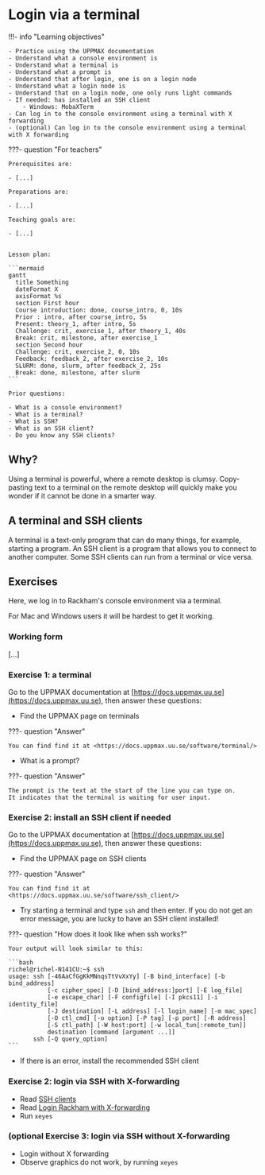 # Login via a terminal

!!!- info "Learning objectives"

    - Practice using the UPPMAX documentation
    - Understand what a console environment is
    - Understand what a terminal is
    - Understand what a prompt is
    - Understand that after login, one is on a login node
    - Understand what a login node is
    - Understand that on a login node, one only runs light commands
    - If needed: has installed an SSH client
        - Windows: MobaXTerm
    - Can log in to the console environment using a terminal with X forwarding
    - (optional) Can log in to the console environment using a terminal with X forwarding

???- question "For teachers"

    Prerequisites are:

    - [...]

    Preparations are:

    - [...]

    Teaching goals are:

    - [...]


    Lesson plan:

    ```mermaid
    gantt
      title Something
      dateFormat X
      axisFormat %s
      section First hour
      Course introduction: done, course_intro, 0, 10s
      Prior : intro, after course_intro, 5s
      Present: theory_1, after intro, 5s
      Challenge: crit, exercise_1, after theory_1, 40s
      Break: crit, milestone, after exercise_1
      section Second hour
      Challenge: crit, exercise_2, 0, 10s
      Feedback: feedback_2, after exercise_2, 10s
      SLURM: done, slurm, after feedback_2, 25s
      Break: done, milestone, after slurm
    ```

    Prior questions:

    - What is a console environment?
    - What is a terminal?
    - What is SSH?
    - What is an SSH client?
    - Do you know any SSH clients?

## Why?

Using a terminal is powerful, where a remote desktop is clumsy.
Copy-pasting text to a terminal on the remote desktop
will quickly make you wonder if it cannot be done in a smarter way.

## A terminal and SSH clients

A terminal is a text-only program that can do many things, for example,
starting a program.
An SSH client is a program that allows you to connect to another computer.
Some SSH clients can run from a terminal or vice versa.

## Exercises

Here, we log in to Rackham's console environment via a terminal.

For Mac and Windows users it will be hardest to get it working.

### Working form

[...]

### Exercise 1: a terminal

Go to the UPPMAX documentation at [https://docs.uppmax.uu.se](https://docs.uppmax.uu.se),
then answer these questions:

- Find the UPPMAX page on terminals

???- question "Answer"

    You can find find it at <https://docs.uppmax.uu.se/software/terminal/>

- What is a prompt?

???- question "Answer"

    The prompt is the text at the start of the line you can type on.
    It indicates that the terminal is waiting for user input.

### Exercise 2: install an SSH client if needed

Go to the UPPMAX documentation at [https://docs.uppmax.uu.se](https://docs.uppmax.uu.se),
then answer these questions:

- Find the UPPMAX page on SSH clients

???- question "Answer"

    You can find find it at <https://docs.uppmax.uu.se/software/ssh_client/>

- Try starting a terminal and type `ssh` and then enter. 
  If you do not get an error message, you are lucky to have an SSH client
  installed!

???- question "How does it look like when ssh works?"

    Your output will look similar to this:

    ```bash
    richel@richel-N141CU:~$ ssh
    usage: ssh [-46AaCfGgKkMNnqsTtVvXxYy] [-B bind_interface] [-b bind_address]
               [-c cipher_spec] [-D [bind_address:]port] [-E log_file]
               [-e escape_char] [-F configfile] [-I pkcs11] [-i identity_file]
               [-J destination] [-L address] [-l login_name] [-m mac_spec]
               [-O ctl_cmd] [-o option] [-P tag] [-p port] [-R address]
               [-S ctl_path] [-W host:port] [-w local_tun[:remote_tun]]
               destination [command [argument ...]]
           ssh [-Q query_option]
    ```

- If there is an error, install the recommended SSH client

### Exercise 2: login via SSH with X-forwarding

- Read [SSH clients](http://docs.uppmax.uu.se/software/ssh_client/)
- Read [Login Rackham with X-forwarding](http://docs.uppmax.uu.se/getting_started/login_rackham/#terminal-with-x11-server-and-light-graphics)
- Run `xeyes`

### (optional Exercise 3: login via SSH without X-forwarding

- Login without X forwarding
- Observe graphics do not work, by running `xeyes`



